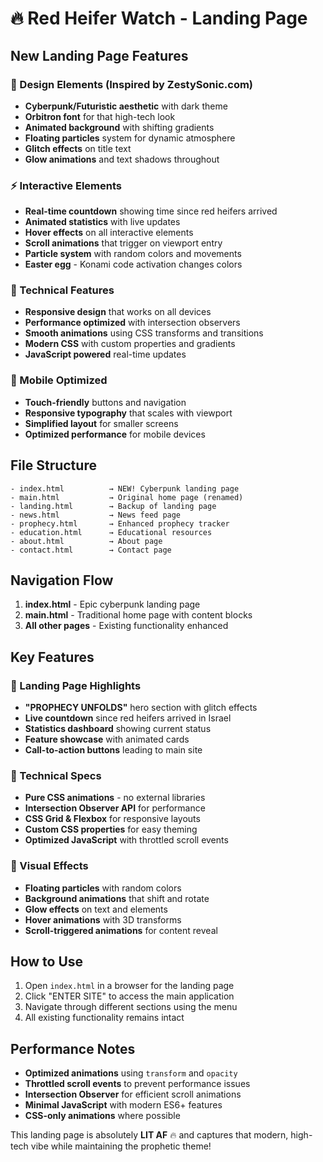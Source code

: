 # 🔥 Red Heifer Watch - Landing Page

## New Landing Page Features

### 🎨 Design Elements (Inspired by ZestySonic.com)
- **Cyberpunk/Futuristic aesthetic** with dark theme
- **Orbitron font** for that high-tech look
- **Animated background** with shifting gradients
- **Floating particles** system for dynamic atmosphere
- **Glitch effects** on title text
- **Glow animations** and text shadows throughout

### ⚡ Interactive Elements
- **Real-time countdown** showing time since red heifers arrived
- **Animated statistics** with live updates
- **Hover effects** on all interactive elements
- **Scroll animations** that trigger on viewport entry
- **Particle system** with random colors and movements
- **Easter egg** - Konami code activation changes colors

### 🚀 Technical Features
- **Responsive design** that works on all devices
- **Performance optimized** with intersection observers
- **Smooth animations** using CSS transforms and transitions
- **Modern CSS** with custom properties and gradients
- **JavaScript powered** real-time updates

### 📱 Mobile Optimized
- **Touch-friendly** buttons and navigation
- **Responsive typography** that scales with viewport
- **Simplified layout** for smaller screens
- **Optimized performance** for mobile devices

## File Structure

```
- index.html          → NEW! Cyberpunk landing page
- main.html           → Original home page (renamed)
- landing.html        → Backup of landing page
- news.html           → News feed page
- prophecy.html       → Enhanced prophecy tracker
- education.html      → Educational resources
- about.html          → About page
- contact.html        → Contact page
```

## Navigation Flow

1. **index.html** - Epic cyberpunk landing page
2. **main.html** - Traditional home page with content blocks
3. **All other pages** - Existing functionality enhanced

## Key Features

### 🎯 Landing Page Highlights
- **"PROPHECY UNFOLDS"** hero section with glitch effects
- **Live countdown** since red heifers arrived in Israel
- **Statistics dashboard** showing current status
- **Feature showcase** with animated cards
- **Call-to-action buttons** leading to main site

### 🔧 Technical Specs
- **Pure CSS animations** - no external libraries
- **Intersection Observer API** for performance
- **CSS Grid & Flexbox** for responsive layouts
- **Custom CSS properties** for easy theming
- **Optimized JavaScript** with throttled scroll events

### 🎪 Visual Effects
- **Floating particles** with random colors
- **Background animations** that shift and rotate
- **Glow effects** on text and elements
- **Hover animations** with 3D transforms
- **Scroll-triggered animations** for content reveal

## How to Use

1. Open `index.html` in a browser for the landing page
2. Click "ENTER SITE" to access the main application
3. Navigate through different sections using the menu
4. All existing functionality remains intact

## Performance Notes

- **Optimized animations** using `transform` and `opacity`
- **Throttled scroll events** to prevent performance issues
- **Intersection Observer** for efficient scroll animations
- **Minimal JavaScript** with modern ES6+ features
- **CSS-only animations** where possible

This landing page is absolutely **LIT AF** 🔥 and captures that modern, high-tech vibe while maintaining the prophetic theme!